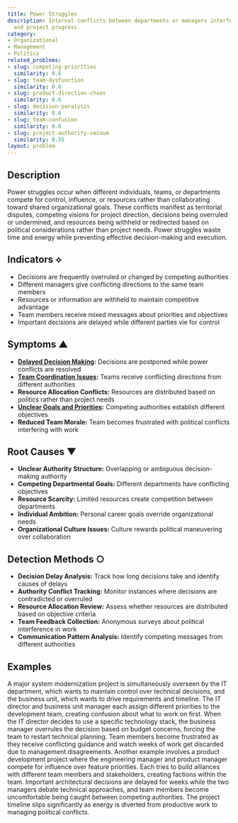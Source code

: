 ```yaml
---
title: Power Struggles
description: Internal conflicts between departments or managers interfere with decision-making
  and project progress.
category:
- Organizational
- Management
- Politics
related_problems:
- slug: competing-priorities
  similarity: 0.6
- slug: team-dysfunction
  similarity: 0.6
- slug: product-direction-chaos
  similarity: 0.6
- slug: decision-paralysis
  similarity: 0.6
- slug: team-confusion
  similarity: 0.6
- slug: project-authority-vacuum
  similarity: 0.55
layout: problem
---
```


## Description

Power struggles occur when different individuals, teams, or departments compete for control, influence, or resources rather than collaborating toward shared organizational goals. These conflicts manifest as territorial disputes, competing visions for project direction, decisions being overruled or undermined, and resources being withheld or redirected based on political considerations rather than project needs. Power struggles waste time and energy while preventing effective decision-making and execution.

## Indicators ⟡

- Decisions are frequently overruled or changed by competing authorities
- Different managers give conflicting directions to the same team members
- Resources or information are withheld to maintain competitive advantage
- Team members receive mixed messages about priorities and objectives
- Important decisions are delayed while different parties vie for control

## Symptoms ▲

- **[Delayed Decision Making](delayed-decision-making.md):** Decisions are postponed while power conflicts are resolved
- **[Team Coordination Issues](team-coordination-issues.md):** Teams receive conflicting directions from different authorities
- **Resource Allocation Conflicts:** Resources are distributed based on politics rather than project needs
- **[Unclear Goals and Priorities](unclear-goals-and-priorities.md):** Competing authorities establish different objectives
- **Reduced Team Morale:** Team becomes frustrated with political conflicts interfering with work

## Root Causes ▼

- **Unclear Authority Structure:** Overlapping or ambiguous decision-making authority
- **Competing Departmental Goals:** Different departments have conflicting objectives
- **Resource Scarcity:** Limited resources create competition between departments
- **Individual Ambition:** Personal career goals override organizational needs
- **Organizational Culture Issues:** Culture rewards political maneuvering over collaboration

## Detection Methods ○

- **Decision Delay Analysis:** Track how long decisions take and identify causes of delays
- **Authority Conflict Tracking:** Monitor instances where decisions are contradicted or overruled
- **Resource Allocation Review:** Assess whether resources are distributed based on objective criteria
- **Team Feedback Collection:** Anonymous surveys about political interference in work
- **Communication Pattern Analysis:** Identify competing messages from different authorities

## Examples

A major system modernization project is simultaneously overseen by the IT department, which wants to maintain control over technical decisions, and the business unit, which wants to drive requirements and timeline. The IT director and business unit manager each assign different priorities to the development team, creating confusion about what to work on first. When the IT director decides to use a specific technology stack, the business manager overrules the decision based on budget concerns, forcing the team to restart technical planning. Team members become frustrated as they receive conflicting guidance and watch weeks of work get discarded due to management disagreements. Another example involves a product development project where the engineering manager and product manager compete for influence over feature priorities. Each tries to build alliances with different team members and stakeholders, creating factions within the team. Important architectural decisions are delayed for weeks while the two managers debate technical approaches, and team members become uncomfortable being caught between competing authorities. The project timeline slips significantly as energy is diverted from productive work to managing political conflicts.
